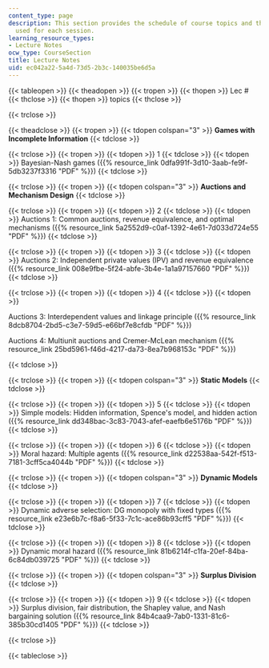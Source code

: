 ```yaml
---
content_type: page
description: This section provides the schedule of course topics and the lecture notes
  used for each session.
learning_resource_types:
- Lecture Notes
ocw_type: CourseSection
title: Lecture Notes
uid: ec042a22-5a4d-73d5-2b3c-140035be6d5a
---
```


{{< tableopen >}}
{{< theadopen >}}
{{< tropen >}}
{{< thopen >}}
Lec #
{{< thclose >}}
{{< thopen >}}
topics
{{< thclose >}}

{{< trclose >}}

{{< theadclose >}}
{{< tropen >}}
{{< tdopen colspan="3" >}}
**Games with Incomplete Information**
{{< tdclose >}}

{{< trclose >}}
{{< tropen >}}
{{< tdopen >}}
1
{{< tdclose >}}
{{< tdopen >}}
Bayesian-Nash games ({{% resource_link 0dfa991f-3d10-3aab-fe9f-5db3237f3316 "PDF" %}})
{{< tdclose >}}

{{< trclose >}}
{{< tropen >}}
{{< tdopen colspan="3" >}}
**Auctions and Mechanism Design**
{{< tdclose >}}

{{< trclose >}}
{{< tropen >}}
{{< tdopen >}}
2
{{< tdclose >}}
{{< tdopen >}}
Auctions 1: Common auctions, revenue equivalence, and optimal mechanisms ({{% resource_link 5a2552d9-c0af-1392-4e61-7d033d724e55 "PDF" %}})
{{< tdclose >}}

{{< trclose >}}
{{< tropen >}}
{{< tdopen >}}
3
{{< tdclose >}}
{{< tdopen >}}
Auctions 2: Independent private values (IPV) and revenue equivalence ({{% resource_link 008e9fbe-5f24-abfe-3b4e-1a1a97157660 "PDF" %}})
{{< tdclose >}}

{{< trclose >}}
{{< tropen >}}
{{< tdopen >}}
4
{{< tdclose >}}
{{< tdopen >}}


Auctions 3: Interdependent values and linkage principle ({{% resource_link 8dcb8704-2bd5-c3e7-59d5-e66bf7e8cfdb "PDF" %}})

Auctions 4: Multiunit auctions and Cremer-McLean mechanism ({{% resource_link 25bd5961-f46d-4217-da73-8ea7b968153c "PDF" %}})


{{< tdclose >}}

{{< trclose >}}
{{< tropen >}}
{{< tdopen colspan="3" >}}
**Static Models**
{{< tdclose >}}

{{< trclose >}}
{{< tropen >}}
{{< tdopen >}}
5
{{< tdclose >}}
{{< tdopen >}}
Simple models: Hidden information, Spence's model, and hidden action ({{% resource_link dd348bac-3c83-7043-afef-eaefb6e5176b "PDF" %}})
{{< tdclose >}}

{{< trclose >}}
{{< tropen >}}
{{< tdopen >}}
6
{{< tdclose >}}
{{< tdopen >}}
Moral hazard: Multiple agents ({{% resource_link d22538aa-542f-f513-7181-3cff5ca4044b "PDF" %}})
{{< tdclose >}}

{{< trclose >}}
{{< tropen >}}
{{< tdopen colspan="3" >}}
**Dynamic Models**
{{< tdclose >}}

{{< trclose >}}
{{< tropen >}}
{{< tdopen >}}
7
{{< tdclose >}}
{{< tdopen >}}
Dynamic adverse selection: DG monopoly with fixed types ({{% resource_link e23e6b7c-f8a6-5f33-7c1c-ace86b93cff5 "PDF" %}})
{{< tdclose >}}

{{< trclose >}}
{{< tropen >}}
{{< tdopen >}}
8
{{< tdclose >}}
{{< tdopen >}}
Dynamic moral hazard ({{% resource_link 81b6214f-c1fa-20ef-84ba-6c84db039725 "PDF" %}})
{{< tdclose >}}

{{< trclose >}}
{{< tropen >}}
{{< tdopen colspan="3" >}}
**Surplus Division**
{{< tdclose >}}

{{< trclose >}}
{{< tropen >}}
{{< tdopen >}}
9
{{< tdclose >}}
{{< tdopen >}}
Surplus division, fair distribution, the Shapley value, and Nash bargaining solution ({{% resource_link 84b4caa9-7ab0-1331-81c6-385b30cd1405 "PDF" %}})
{{< tdclose >}}

{{< trclose >}}

{{< tableclose >}}